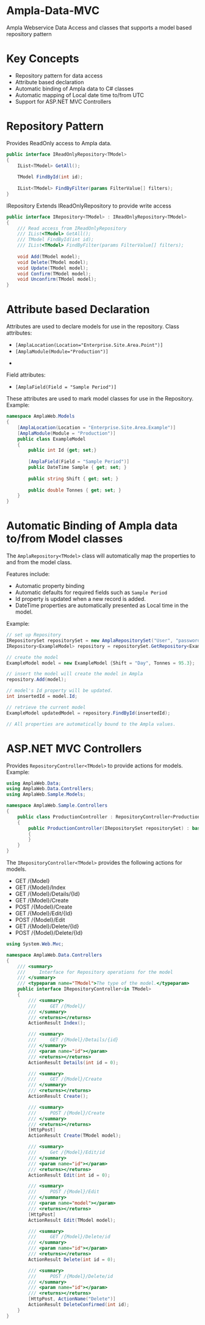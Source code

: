 Ampla-Data-MVC
===

Ampla Webservice Data Access and classes that supports a model based repository pattern

Key Concepts
===
* Repository pattern for data access 
* Attribute based declaration
* Automatic binding of Ampla data to C# classes
* Automatic mapping of Local date time to/from UTC 
* Support for ASP.NET MVC Controllers

Repository Pattern 
===
Provides ReadOnly access to Ampla data.
``` C#
public interface IReadOnlyRepository<TModel>
{
	IList<TModel> GetAll();
	
	TModel FindById(int id);
	
	IList<TModel> FindByFilter(params FilterValue[] filters);
}
```

IRepository Extends IReadOnlyRepository to provide write access

``` C#
public interface IRepository<TModel> : IReadOnlyRepository<TModel>
{
	/// Read access from IReadOnlyRepository
	/// IList<TModel> GetAll();
	/// TModel FindById(int id);
	/// IList<TModel> FindByFilter(params FilterValue[] filters);
	
	void Add(TModel model);
	void Delete(TModel model);
	void Update(TModel model);
	void Confirm(TModel model);
	void Unconfirm(TModel model);
}
```

Attribute based Declaration
===
Attributes are used to declare models for use in the repository.
Class attributes:
* ```[AmplaLocation(Location="Enterprise.Site.Area.Point")]```
* ```[AmplaModule(Module="Production")]```
* ```[AmplaDefaultFields("Confirmed=True")]

Field attributes:
* ```[AmplaField(Field = "Sample Period")]```

These attributes are used to mark model classes for use in the Repository.
Example:
``` C#
namespace AmplaWeb.Models
{
	[AmplaLocation(Location = "Enterprise.Site.Area.Example")]
	[AmplaModule(Module = "Production")]
	public class ExampleModel
	{
		public int Id {get; set;}
		
		[AmplaField(Field = "Sample Period")]
		public DateTime Sample { get; set; }
		
		public string Shift { get; set; }
		
		public double Tonnes { get; set; }
	}
}
```

Automatic Binding of Ampla data to/from Model classes
===
The ```AmplaRepository<TModel>``` class will automatically map the properties to and from the model class. 

Features include:
* Automatic property binding
* Automatic defaults for required fields such as ```Sample Period```
* Id property is updated when a new record is added.
* DateTime properties are automatically presented as Local time in the model.

Example:
``` C#
// set up Repository
IRepositorySet repositorySet = new AmplaRepositorySet("User", "password");
IRepository<ExampleModel> repository = repositorySet.GetRepository<ExampleModel>();

// create the model
ExampleModel model = new ExampleModel {Shift = "Day", Tonnes = 95.3};

// insert the model will create the model in Ampla
repository.Add(model);

// model's Id property will be updated.
int insertedId = model.Id;

// retrieve the current model
ExampleModel updatedModel = repository.FindById(insertedId);

// All properties are automatically bound to the Ampla values.
```

ASP.NET MVC Controllers
===
Provides ```RepositoryController<TModel>``` to provide actions for models.
Example: 
``` C#
using AmplaWeb.Data;
using AmplaWeb.Data.Controllers;
using AmplaWeb.Sample.Models;

namespace AmplaWeb.Sample.Controllers
{
    public class ProductionController : RepositoryController<ProductionModel>
    {
        public ProductionController(IRepositorySet repositorySet) : base(repositorySet)
        {
        }
    }
}
```

The ```IRepositoryController<TModel>``` provides the following actions for models.

* GET  /{Model}
* GET  /{Model}/Index
* GET  /{Model}/Details/{Id}
* GET  /{Model}/Create
* POST /{Model}/Create
* GET  /{Model}/Edit/{Id}
* POST /{Model}/Edit
* GET  /{Model}/Delete/{Id}
* POST /{Model}/Delete/{Id}

``` C#
using System.Web.Mvc;

namespace AmplaWeb.Data.Controllers
{
    /// <summary>
    ///     Interface for Repository operations for the model 
    /// </summary>
    /// <typeparam name="TModel">The type of the model.</typeparam>
    public interface IRepositoryController<in TModel>
    {
        /// <summary>
        ///     GET /{Model}/
        /// </summary>
        /// <returns></returns>
        ActionResult Index();

        /// <summary>
        ///     GET /{Model}/Details/{id}
        /// </summary>
        /// <param name="id"></param>
        /// <returns></returns>
        ActionResult Details(int id = 0);

        /// <summary>
        ///     GET /{Model}/Create
        /// </summary>
        /// <returns></returns>
        ActionResult Create();

        /// <summary>
        ///     POST /{Model}/Create
        /// </summary>
        /// <returns></returns>
        [HttpPost]
        ActionResult Create(TModel model);

        /// <summary>
        ///     Get /{Model}/Edit/id
        /// </summary>
        /// <param name="id"></param>
        /// <returns></returns>
        ActionResult Edit(int id = 0);

        /// <summary>
        ///     POST /{Model}/Edit
        /// </summary>
        /// <param name="model"></param>
        /// <returns></returns>
        [HttpPost]
        ActionResult Edit(TModel model);

        /// <summary>
        ///     GET /{Model}/Delete/id
        /// </summary>
        /// <param name="id"></param>
        /// <returns></returns>
        ActionResult Delete(int id = 0);

        /// <summary>
        ///     POST /{Model}/Delete/id
        /// </summary>
        /// <param name="id"></param>
        /// <returns></returns>
        [HttpPost, ActionName("Delete")]
        ActionResult DeleteConfirmed(int id);
    }
}
```